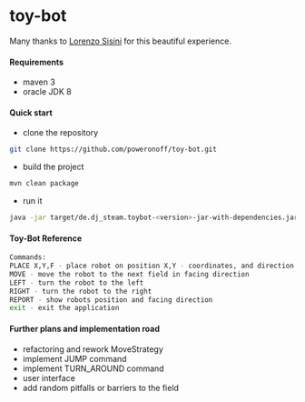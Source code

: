 # toy-bot

Many thanks to [Lorenzo Sisini](https://github.com/lorenzosisini) for this beautiful experience.


#### Requirements
- maven 3
- oracle JDK 8

#### Quick start
- clone the repository
```bash
git clone https://github.com/poweronoff/toy-bot.git
```
- build the project
````bash
mvn clean package
````
- run it
```bash
java -jar target/de.dj_steam.toybot-<version>-jar-with-dependencies.jar
```

#### Toy-Bot Reference
```bash
Commands:
PLACE X,Y,F - place robot on position X,Y - coordinates, and direction (NORTH|SOUTH|WEST|EAST)
MOVE - move the robot to the next field in facing direction
LEFT - turn the robot to the left
RIGHT - turn the robot to the right
REPORT - show robots position and facing direction
exit - exit the application
```

#### Further plans and implementation road
- refactoring and rework MoveStrategy
- implement JUMP command
- implement TURN_AROUND command
- user interface
- add random pitfalls or barriers to the field


